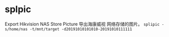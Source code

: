 # splpic
Export Hikvision NAS Store Picture
导出海康威视 网络存储的图片。
`splipic -s/home/nas -t/mnt/target -d20191010101010-20191010111111`
